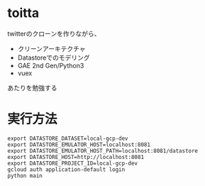 # toitta

twitterのクローンを作りながら、

* クリーンアーキテクチャ
* Datastoreでのモデリング
* GAE 2nd Gen/Python3
* vuex

あたりを勉強する

# 実行方法

```
export DATASTORE_DATASET=local-gcp-dev
export DATASTORE_EMULATOR_HOST=localhost:8081
export DATASTORE_EMULATOR_HOST_PATH=localhost:8081/datastore
export DATASTORE_HOST=http://localhost:8081
export DATASTORE_PROJECT_ID=local-gcp-dev
gcloud auth application-default login
python main
```
